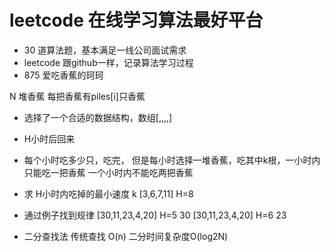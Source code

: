 # leetcode 在线学习算法最好平台
- 30 道算法题，基本满足一线公司面试需求
- leetcode 跟github一样，记录算法学习过程
- 875 爱吃香蕉的珂珂

N 堆香蕉 每把香蕉有piles[i]只香蕉
- 选择了一个合适的数据结构，数组[,,,,]
- H小时后回来
- 每个小时吃多少只，吃完， 但是每小时选择一堆香蕉，吃其中k根，一小时内只能吃一把香蕉
    一个小时内不能吃两把香蕉
- 求 H小时内吃掉的最小速度 k
    [3,6,7,11]    H=8

- 通过例子找到规律
    [30,11,23,4,20]     H=5     30
    [30,11,23,4,20]     H=6     23

- 二分查找法
    传统查找 O(n)
    二分时间复杂度O(log2N)
    